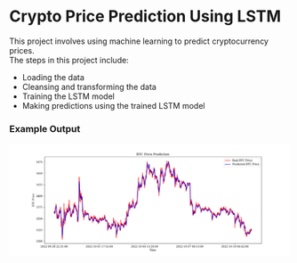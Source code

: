 # Crypto Price Prediction Using LSTM
This project involves using machine learning to predict cryptocurrency prices.  
The steps in this project include:
- Loading the data
- Cleansing and transforming the data
- Training the LSTM model
- Making predictions using the trained LSTM model  
### Example Output
![alt-text](training_models/btc_pred.png)


